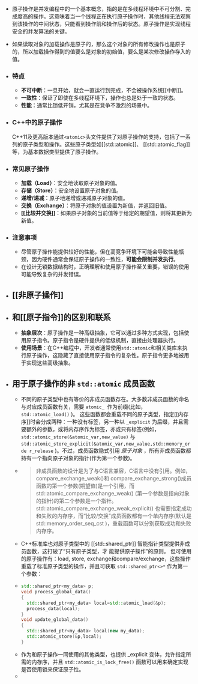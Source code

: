 - 原子操作是并发编程中的一个基本概念，指的是在多线程环境中不可分割、完成度高的操作。这意味着当一个线程正在执行原子操作时，其他线程无法观察到该操作的中间状态，只能看到操作前和操作后的状态。原子操作是实现线程安全的并发算法的关键。
- 如果读取对象的加载操作是原子的，那么这个对象的所有修改操作也是原子的，所以加载操作得到的值要么是对象的初始值，要么是某次修改操作存入的值。
- ### 特点
	- **不可中断**：一旦开始，就会一直运行到完成，不会被操作系统[[中断]]。
	- **一致性**：保证了即使在多线程环境下，操作也总是处于一致的状态。
	- **性能**：通常比锁低开销，尤其是在竞争不激烈的场景中。
- ### C++中的原子操作
  
  C++11及更高版本通过`<atomic>`头文件提供了对原子操作的支持，包括了一系列的原子类型和操作。这些原子类型如[[std::atomic]]、 [[std::atomic_flag]] 等，为基本数据类型提供了原子操作。
- ### 常见原子操作
	- **加载（Load）**：安全地读取原子对象的值。
	- **存储（Store）**：安全地设置原子对象的值。
	- **递增/递减**：原子地递增或递减原子对象的值。
	- **交换（Exchange）**：将原子对象的值设置为新值，并返回旧值。
	- **[[比较并交换]]**：如果原子对象的当前值等于给定的期望值，则将其更新为新值。
- ### 注意事项
	- 尽管原子操作能提供较好的性能，但在高竞争环境下可能会导致性能瓶颈，因为硬件通常会保证原子操作的一致性，**可能会限制并发执行**。
	- 在设计无锁数据结构时，正确理解和使用原子操作至关重要，错误的使用可能导致复杂的并发错误。
- ## [[非原子操作]]
- ## 和[[原子指令]]的区别和联系
	- **抽象层次**：原子操作是一种高级抽象，它可以通过多种方式实现，包括使用原子指令。原子指令是硬件提供的低级机制，直接由处理器执行。
	- **使用场景**：在C++编程中，开发者通常使用`std::atomic`和相关类库来执行原子操作，这隐藏了直接使用原子指令的复杂性。原子指令更多地被用于实现这些高级抽象。
- ## 用于原子操作的非 `std::atomic` 成员函数
	- 不同的原子类型中也有等价的非成员函数存在。大多数非成员函数的命名与对应成员函数有关，需要 `atomic_ `作为前缀(比如， `std::atomic_load()` )。
	  这些函数都会重载不同的原子类型，指定[[内存序]]时会分成两种：一种没有标签，另一种以 `_explicit` 为后缀，并且需要额外的参数，或将内存序作为标签，亦或只有标签(例如，`std::atomic_store(&atomic_var,new_value)` 与`std::atomic_store_explicit(&atomic_var,new_value,std::memory_orde
	  r_release` )。不过，成员函数隐式引用 *原子对象* ，所有非成员函数都持有一个指向原子对象的指针(作为第一个参数)。
	- >非成员函数的设计是为了与C语言兼容，C语言中没有引用。例如，compare_exchange_weak()和
	  compare_exchange_strong()成员函数的第一个参数(期望值)是一个引用，而std::atomic_compare_exchange_weak() (第一个参数是指向对象的指针)的第二个参数是一个指针。 std::atomic_compare_exchange_weak_explicit() 也需要指定成功和失败的内存序，而“比较/交换”成员函数都有一个单内存序(默认是 std::memory_order_seq_cst )，重载函数可以分别获取成功和失败内存序。
	- C++标准库也对原子类型中的 [[std::shared_ptr]] 智能指针类型提供非成员函数，这打破了“只有原子类型，才
	  能提供原子操作”的原则。 但可使用的原子操作有：load, store, exchange和compare/exchange，这些操作重载了标准原子类型的操作，并且可获取 `std::shared_ptr<>*` 作为第一个参数：
	- ``` cpp
	  std::shared_ptr<my_data> p;
	  void process_global_data()
	  {
	  	std::shared_ptr<my_data> local=std::atomic_load(&p);
	  	process_data(local);
	  }
	  void update_global_data()
	  {
	  	std::shared_ptr<my_data> local(new my_data);
	  	std::atomic_store(&p,local);
	  }
	  ```
	- 作为和原子操作一同使用的其他类型，也提供 _explicit 变体，允许指定所需的内存序，并且 `std::atomic_is_lock_free()` 函数可以用来确定实现是否使用锁来保证原子性。
	-